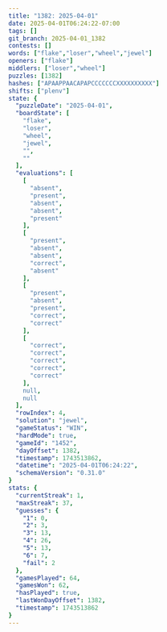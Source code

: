 ```yaml
---
title: "1382: 2025-04-01"
date: 2025-04-01T06:24:22-07:00
tags: []
git_branch: 2025-04-01_1382
contests: []
words: ["flake","loser","wheel","jewel"]
openers: ["flake"]
middlers: ["loser","wheel"]
puzzles: [1382]
hashes: ["APAAPPAACAPAPCCCCCCCXXXXXXXXXX"]
shifts: ["plenv"]
state: {
  "puzzleDate": "2025-04-01",
  "boardState": [
    "flake",
    "loser",
    "wheel",
    "jewel",
    "",
    ""
  ],
  "evaluations": [
    [
      "absent",
      "present",
      "absent",
      "absent",
      "present"
    ],
    [
      "present",
      "absent",
      "absent",
      "correct",
      "absent"
    ],
    [
      "present",
      "absent",
      "present",
      "correct",
      "correct"
    ],
    [
      "correct",
      "correct",
      "correct",
      "correct",
      "correct"
    ],
    null,
    null
  ],
  "rowIndex": 4,
  "solution": "jewel",
  "gameStatus": "WIN",
  "hardMode": true,
  "gameId": "1452",
  "dayOffset": 1382,
  "timestamp": 1743513862,
  "datetime": "2025-04-01T06:24:22",
  "schemaVersion": "0.31.0"
}
stats: {
  "currentStreak": 1,
  "maxStreak": 37,
  "guesses": {
    "1": 0,
    "2": 3,
    "3": 13,
    "4": 26,
    "5": 13,
    "6": 7,
    "fail": 2
  },
  "gamesPlayed": 64,
  "gamesWon": 62,
  "hasPlayed": true,
  "lastWonDayOffset": 1382,
  "timestamp": 1743513862
}
---
```

<!-- more -->
